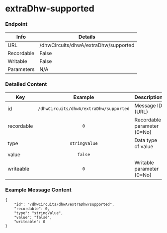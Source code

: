 # extraDhw-supported



### Endpoint

| Info  | Details |
| ------------- | ------------- |
| URL   | /dhwCircuits/dhwA/extraDhw/supported   |
| Recordable   | False   |
| Writable   | False   |
| Parameters  | N/A |

### Detailed Content

|  Key  | Example | Description |
| ------------- | :------: | :------------------------------ |
|  id | `/dhwCircuits/dhwA/extraDhw/supported` | Message ID (URL) |
|  recordable | `0` | Recordable parameter (0=No) |
|  type | `stringValue` | Data type of value |
|  value | `false` |  |
|  writeable | `0` | Writable parameter (0=No) |



### Example Message Content
```
{
    "id": "/dhwCircuits/dhwA/extraDhw/supported",
    "recordable": 0,
    "type": "stringValue",
    "value": "false",
    "writeable": 0
}
```
